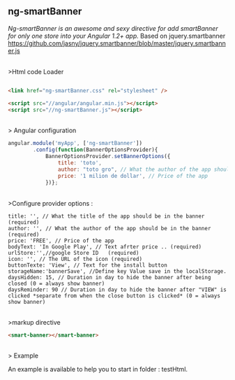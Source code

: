 ## ng-smartBanner

*Ng-smartBanner is an awesome and sexy directive for add smartBanner for only one store  into your Angular 1.2+ app.*
Based on jquery.smartbanner  https://github.com/jasny/jquery.smartbanner/blob/master/jquery.smartbanner.js

<br/>
>Html code Loader

``` html

<link href="ng-smartBanner.css" rel="stylesheet" />

<script src="//angular/angular.min.js"></script>
<script src="//ng-smartBanner.js"></script>

```
<br/>
> Angular configuration

``` javascript
angular.module('myApp', ['ng-smartBanner'])
        .config(function(BannerOptionsProvider){
            BannerOptionsProvider.setBannerOptions({
                title: 'toto',
                author: "toto gro", // What the author of the app should be in the banner (defaults to <meta name="author"> or hostname)
                price: '1 milion de dollar', // Price of the app
            })};
```

<br/>
>Configure provider options :

    title: '', // What the title of the app should be in the banner (required)
    author: '', // What the author of the app should be in the banner (required)
    price: 'FREE', // Price of the app
    bodyText: 'In Google Play', // Text afrter price .. (required)
    urlStore:'',//google Store ID   (required)
    icon: '', // The URL of the icon (required)
    buttonTexte: 'View', // Text for the install button
    storageName:'bannerSave', //Define key Value save in the localStorage.
    daysHidden: 15, // Duration in day to hide the banner after being closed (0 = always show banner)
    daysReminder: 90 // Duration in day to hide the banner after "VIEW" is clicked *separate from when the close button is clicked* (0 = always show banner)

<br/>
>markup directive

``` html
<smart-banner></smart-banner>

```
<br/>
> Example

An example is available to help you to start in folder : testHtml.